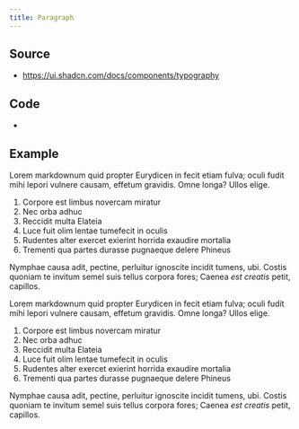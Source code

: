 ```yaml
---
title: Paragraph
---
```


## Source

* <https://ui.shadcn.com/docs/components/typography>

## Code

*

## Example

Lorem markdownum quid propter Eurydicen in fecit etiam fulva; oculi fudit mihi
lepori vulnere causam, effetum gravidis. Omne longa? Ullos elige.

1. Corpore est limbus novercam miratur
2. Nec orba adhuc
3. Reccidit multa Elateia
4. Luce fuit olim lentae tumefecit in oculis
5. Rudentes alter exercet exierint horrida exaudire mortalia
6. Trementi qua partes durasse pugnaeque delere Phineus

Nymphae causa adit, pectine, perluitur ignoscite incidit tumens, ubi. Costis
quoniam te invitum semel suis tellus corpora fores; Caenea *est creatis* petit,
capillos.

Lorem markdownum quid propter Eurydicen in fecit etiam fulva; oculi fudit mihi
lepori vulnere causam, effetum gravidis. Omne longa? Ullos elige.

1. Corpore est limbus novercam miratur
2. Nec orba adhuc
3. Reccidit multa Elateia
4. Luce fuit olim lentae tumefecit in oculis
5. Rudentes alter exercet exierint horrida exaudire mortalia
6. Trementi qua partes durasse pugnaeque delere Phineus

Nymphae causa adit, pectine, perluitur ignoscite incidit tumens, ubi. Costis
quoniam te invitum semel suis tellus corpora fores; Caenea *est creatis* petit,
capillos.
